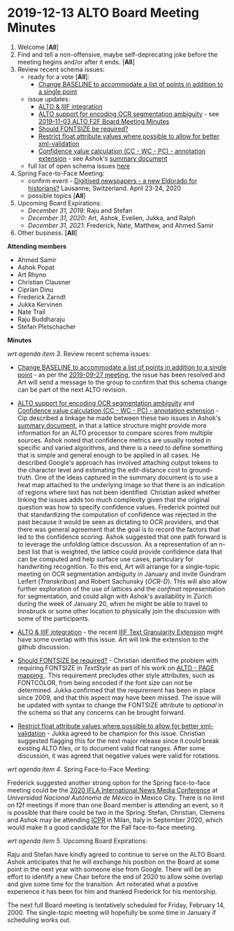 # 2019-12-13 ALTO Board Meeting Minutes
1. Welcome [**All**]
2. Find and tell a non-offensive, maybe self-deprecating joke before the meeting begins and/or after it ends. [**All**]
3. Review recent schema issues:
   * ready for a vote [**All**]:
      * [Change BASELINE to accommodate a list of points in addition to a single point](https://github.com/altoxml/schema/issues/32)
   * issue updates: 
      * [ALTO &amp; IIIF integration](https://github.com/altoxml/schema/issues/45)
      * [ALTO support for encoding OCR segmentation ambiguity](https://github.com/altoxml/schema/issues/63) - see [2019-11-03 ALTO F2F Board Meeting Minutes](https://github.com/altoxml/board/blob/gh-pages/minutes/2019-11-03%20ALTO%20Board%20Meeting%20Minutes.md)
      * [Should FONTSIZE be required?](https://github.com/altoxml/schema/issues/64)
      * [Restrict float attribute values where possible to allow for better xml-validation](https://github.com/altoxml/schema/issues/62)
      * [Confidence value calculation (CC - WC - PC) - annotation extension](https://github.com/altoxml/schema/issues/23) - see Ashok's [summary document](https://docs.google.com/document/d/1JkbqfEb8pkwTdMSyjXJRfdpshlWoVbFn47uYfqB4O_Q)
   * full list of open schema issues [here](https://github.com/altoxml/schema/issues)
4. Spring Face-to-Face Meeting:
   * confirm event - [Digitised newspapers - a new Eldorado for historians?](https://impresso-project.ch/news/2019/06/12/WS5-CfP.html) Lausanne, Switzerland. April 23-24, 2020
   * possible topics [**All**]
5. Upcoming Board Expirations:
   * _December 31, 2019_: Raju and Stefan
   * _December 31, 2020_: Art, Ashok, Evelien, Jukka, and Ralph
   * _December 31, 2021_: Frederick, Nate, Matthew, and Ahmed Samir
6. Other business. [**All**]

**Attending members**
* Ahmed Samir 
* Ashok Popat
* Art Rhyno
* Christian Clausner
* Ciprian Dinu
* Frederick Zarndt 
* Jukka Kervinen
* Nate Trail
* Raju Buddharaju
* Stefan Pletschacher

 **Minutes**

_wrt agenda item 3_. Review recent schema issues:

   * [Change BASELINE to accommodate a list of points in addition to a single point](https://github.com/altoxml/schema/issues/32) - as per the [2019-09-27 meeting](https://github.com/altoxml/board/blob/gh-pages/minutes/2019-09-27%20ALTO%20Board%20Meeting%20Minutes.md), the issue has been resolved and Art will send a message to the group to confirm that this schema change can be part of the next ALTO revision.

   * [ALTO support for encoding OCR segmentation ambiguity](https://github.com/altoxml/schema/issues/63) and [Confidence value calculation (CC - WC - PC) - annotation extension](https://github.com/altoxml/schema/issues/23) - Cip described a linkage he made between these two issues in Ashok's [summary document](https://docs.google.com/document/d/1JkbqfEb8pkwTdMSyjXJRfdpshlWoVbFn47uYfqB4O_Q), in that a lattice structure might provide more information for an ALTO processor to compare scores from multiple sources. Ashok noted that confidence metrics are usually rooted in specific and varied algorithms, and there is a need to define something that is simple and general enough to be applied in all cases. He described Google's approach has involved attaching output tokens to the character level and estimating the edit-distance cost to ground-truth. One of the ideas captured in the summary document is to use a heat map attached to the underlying image so that there is an indication of regions where text has not been identified. Christian asked whether linking the issues adds too much complexity given that the original question was how to specify confidence values. Frederick pointed out that standardizing the computation of confidence was rejected in the past because it would be seen as dictating to OCR providers, and that there was general agreement that the goal is to record the factors that led to the confidence scoring. Ashok suggested that one path forward is to leverage the unfolding lattice discussion. As a representation of an n-best list that is weighted, the lattice could provide confidence data that can be computed and help surface use cases, particulary for handwriting recognition. To this end, Art will arrange for a single-topic meeting on OCR segmentation ambiguity in January and invite Gundram Leifert (_Transkribus_) and Robert Sachunsky (_OCR-D_). This will also allow further exploration of the use of lattices and the _confmat_ representation for segmentation, and could align with Ashok's availability in Zürich during the week of January 20, when he might be able to travel to Innsbruck or some other location to physically join the discussion with some of the participants.

   * [ALTO &amp; IIIF integration](https://github.com/altoxml/schema/issues/45) - the recent [IIIF Text Granularity Extension](https://preview.iiif.io/api/text-granularity/api/extension/text-granularity/) might have some overlap with this issue. Art will link the extension to the github discussion.

   * [Should FONTSIZE be required?](https://github.com/altoxml/schema/issues/64) - Christian identified the problem with requiring FONTSIZE in _TextStyle_ as part of his work on [ALTO - PAGE mapping ](https://github.com/altoxml/schema/issues/48). This requirement precludes other style attributes, such as FONTCOLOR, from being encoded if the font size can not be determined. Jukka confirmed that the requirement has been in place since 2009, and that this aspect may have been missed. The issue will be updated with syntax to change the FONTSIZE attribute to _optional_ in the schema so that any concerns can be brought forward.

   * [Restrict float attribute values where possible to allow for better xml-validation](https://github.com/altoxml/schema/issues/62) - Jukka agreed to be champion for this issue. Christian suggested flagging this for the next major release since it could break existing ALTO files, or to document valid float ranges. After some discussion, it was agreed that negative values were valid for rotations.

_wrt agenda item 4_. Spring Face-to-Face Meeting:

Frederick suggested another strong option for the Spring face-to-face meeting could be the [2020 IFLA International News Media Conference](http://iibi.unam.mx/IFLAmedia/) at _Universidad Nacional Autónoma de México_ in Mexico City. There is no limit on f2f meetings if more than one Board member is attending an event, so it is possible that there could be two in the Spring. Stefan, Christian, Clemens and Ashok may be attending [ICPR](https://www.micc.unifi.it/icpr2020/) in Milan, Italy in September 2020, which would make it a good candidate for the Fall face-to-face meeting.

_wrt agenda item 5_. Upcoming Board Expirations:

Raju and Stefan have kindly agreed to continue to serve on the ALTO Board. Ashok anticipates that he will exchange his position on the Board at some point in the next year with someone else from Google. There will be an effort to identify a new Chair before the end of 2020 to allow some overlap and give some time for the transition. Art reiterated what a postive experience it has been for him and thanked Frederick for his mentorship.

The next full Board meeting is tentatively scheduled for Friday, February 14, 2000. The single-topic meeting will hopefully be some time in January if scheduling works out. 
